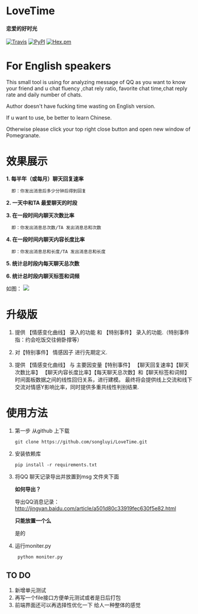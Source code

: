 # LoveTime
#### **恋爱的好时光**
[![Travis](https://img.shields.io/travis/rust-lang/rust.svg)](https://github.com/songluyi/LoveTime)
[![PyPI](https://img.shields.io/pypi/wheel/Django.svg)](https://github.com/songluyi/LoveTime)
[![Hex.pm](https://img.shields.io/hexpm/l/plug.svg)](https://github.com/songluyi/LoveTime)

# For English speakers
This small tool is using for analyzing message of QQ as you want to know your 
friend and  u chat fluency ,chat rely ratio, favorite chat time,chat reply rate
and daily number of chats. 

Author doesn't have fucking time wasting on English version.

If u want to use, be better to learn Chinese.

Otherwise please click your top right close button and open new window of Pomegranate.

# 效果展示
**1. 每半年（或每月）聊天回复速率**

      即：你发出消息后多少分钟后得到回复

**2. 一天中和TA 最爱聊天的时段**

**3. 在一段时间内聊天次数比率**

      即：你发出消息总次数/TA 发出消息总和次数

**4. 在一段时间内聊天内容长度比率**

      即：你发出消息总和长度/TA 发出消息总和长度

**5. 统计总时段内每天聊天总次数**

**6. 统计总时段内聊天标签和词频**

如图：
![](http://www.songluyi.com/wp-content/uploads/2017/08/恋爱的好时光.png)


# 升级版
1. 提供 【情感变化曲线】 录入的功能 和 【特别事件】 录入的功能.（特别事件指：约会吃饭交往俯卧撑等）

2. 对【特别事件】 情感因子 进行先期定义.

3. 提供 【情感变化曲线】 与 主要因变量【特别事件】 【聊天回复速率】【聊天次数比率】
【聊天内容长度比率】【每天聊天总次数】和【聊天标签和词频】时间面板数据之间的线性回归关系，进行建模。
最终将会提供线上交流和线下交流对情感Y影响比率，同时提供多重共线性判别结果.


# 使用方法
1. 第一步 从github 上下载

   `git clone https://github.com/songluyi/LoveTime.git`

2. 安装依赖库

    `pip install -r requirements.txt`

3. 将QQ 聊天记录导出并放置到msg 文件夹下面

    **如何导出？**

    导出QQ消息记录：http://jingyan.baidu.com/article/a501d80c33919fec630f5e82.html

    **只能放置一个么**

    是的

4. 运行moniter.py

   ` python moniter.py`

## TO DO
1.	新增单元测试
2.  再写一个file接口方便单元测试或者是日后打包
2.  前端界面还可以再选择性优化一下 给人一种整体的感觉




    